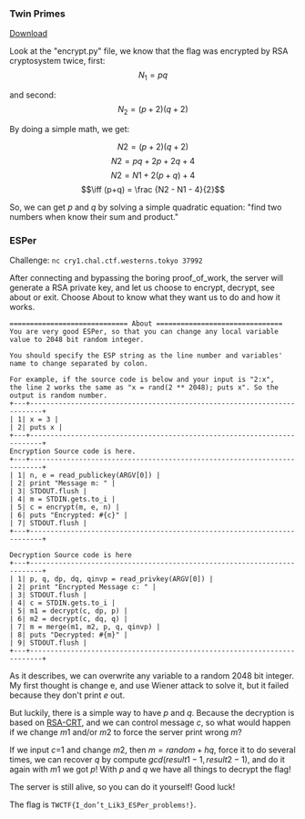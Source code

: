 ### Twin Primes

[Download](https://twctf7qygt6ujk.azureedge.net/uploads/twin-primes.7z-39a1a147cbf55d4d944f8eacdbdf4ee7a967dd70ef0eaaa0a1cee5c58c641483)

Look at the "encrypt.py" file, we know that the flag was encrypted by RSA cryptosystem twice, first:
$$N_1 = pq$$ 

and second:
$$ N_2 = (p+2)(q+2)$$ 

By doing a simple math, we get:


$$N2 = (p+2)(q+2)$$
$$N2 = pq + 2p + 2q + 4$$
$$N2 = N1 + 2 (p+q) + 4$$
$$\iff (p+q) = \frac {N2 - N1 - 4}{2}$$


So, we can get $p$ and $q$ by solving a simple quadratic equation: "find two numbers when know their sum and product."

### ESPer

Challenge: `nc cry1.chal.ctf.westerns.tokyo 37992`

After connecting and bypassing the boring proof_of_work, the server will generate a RSA private key, and let us choose to encrypt, decrypt, see about or exit. Choose About to know what they want us to do and how it works.

```
============================= About ===============================
You are very good ESPer, so that you can change any local variable
value to 2048 bit random integer.
 
You should specify the ESP string as the line number and variables'
name to change separated by colon.
 
For example, if the source code is below and your input is "2:x",
the line 2 works the same as "x = rand(2 ** 2048); puts x". So the
output is random number.
+---+-------------------------------------------------------------------------+
| 1| x = 3 |
| 2| puts x |
+---+-------------------------------------------------------------------------+
Encryption Source code is here.
+---+-------------------------------------------------------------------------+
| 1| n, e = read_publickey(ARGV[0]) |
| 2| print "Message m: " |
| 3| STDOUT.flush |
| 4| m = STDIN.gets.to_i |
| 5| c = encrypt(m, e, n) |
| 6| puts "Encrypted: #{c}" |
| 7| STDOUT.flush |
+---+-------------------------------------------------------------------------+
 
Decryption Source code is here
+---+-------------------------------------------------------------------------+
| 1| p, q, dp, dq, qinvp = read_privkey(ARGV[0]) |
| 2| print "Encrypted Message c: " |
| 3| STDOUT.flush |
| 4| c = STDIN.gets.to_i |
| 5| m1 = decrypt(c, dp, p) |
| 6| m2 = decrypt(c, dq, q) |
| 7| m = merge(m1, m2, p, q, qinvp) |
| 8| puts "Decrypted: #{m}" |
| 9| STDOUT.flush |
+---+-------------------------------------------------------------------------+
```

As it describes, we can overwrite any variable to a random 2048 bit integer. My first thought is change e, and use Wiener attack to solve it, but it failed because they don't print $e$ out.

But luckily, there is a simple way to have $p$ and $q$. Because the decryption is based on [RSA-CRT](https://en.wikipedia.org/wiki/RSA_(cryptosystem)#Using_the_Chinese_remainder_algorithm), and we can control message $c$, so what would happen if we change $m1$ and/or $m2$ to force the server print wrong $m$? 

If we input $c$=1 and change $m2$, then $m = random + hq$,  force it to do several times, we can recover $q$ by compute $gcd(result1 -1, result2 -1)$, and do it again with $m1$ we got $p$! With $p$ and $q$ we have all things to decrypt the flag!

The server is still alive, so you can do it yourself! Good luck!

The flag is `TWCTF{I_don’t_Lik3_ESPer_problems!}`.
